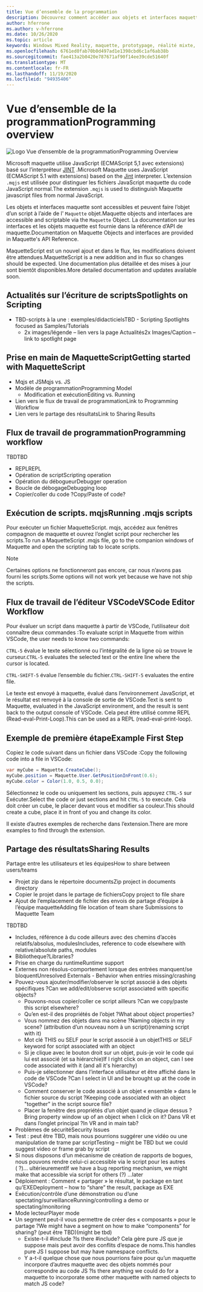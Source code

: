 ```yaml
---
title: Vue d’ensemble de la programmation
description: Découvrez comment accéder aux objets et interfaces maquette à l’aide de scripts.
author: hferrone
ms.author: v-hferrone
ms.date: 10/26/2020
ms.topic: article
keywords: Windows Mixed Reality, maquette, prototypage, réalité mixte, réalité virtuelle, VR, MR, feedback, Hub de commentaires, bogues
ms.openlocfilehash: 6761ed0fab70b0d497ad1e1398cbd6c1af6ab38b
ms.sourcegitcommit: fae413a2b0420e787671af90f14ee39cde51640f
ms.translationtype: MT
ms.contentlocale: fr-FR
ms.lasthandoff: 11/19/2020
ms.locfileid: "94935406"
---
```

# <a name="programming-overview"></a><span data-ttu-id="91138-104">Vue d’ensemble de la programmation</span><span class="sxs-lookup"><span data-stu-id="91138-104">Programming overview</span></span>

<!-- TODO(Harrison): Need consolidated logo with text -->

![Logo](../images/MaquetteIcon.png) <span data-ttu-id="91138-106">Vue d’ensemble de la programmation</span><span class="sxs-lookup"><span data-stu-id="91138-106">Programming Overview</span></span>

<span data-ttu-id="91138-107">Microsoft maquette utilise JavaScript (ECMAScript 5,1 avec extensions) basé sur l’interpréteur [JINT](https://github.com/sebastienros/jint) .</span><span class="sxs-lookup"><span data-stu-id="91138-107">Microsoft Maquette uses JavaScript (ECMAScript 5.1 with extensions) based on the [Jint](https://github.com/sebastienros/jint) interpreter.</span></span> <span data-ttu-id="91138-108">L’extension `.mqjs` est utilisée pour distinguer les fichiers JavaScript maquette du code JavaScript normal.</span><span class="sxs-lookup"><span data-stu-id="91138-108">The extension `.mqjs` is used to distinguish Maquette javascript files from normal JavaScript.</span></span>

<!-- TODO(Stefan): Need more context and high-level explanation of Maquette objects, their accessible interfaces, and functionality. 
                   - What can they do and what problems can they solve?
                   - Is there a specific link to the Maquette object API that can be included here?  
-->
<span data-ttu-id="91138-109">Les objets et interfaces maquette sont accessibles et peuvent faire l’objet d’un script à l’aide de l' `Maquette` objet.</span><span class="sxs-lookup"><span data-stu-id="91138-109">Maquette objects and interfaces are accessible and scriptable via the `Maquette` Object.</span></span> <span data-ttu-id="91138-110">La documentation sur les interfaces et les objets maquette est fournie dans la référence d’API de maquette.</span><span class="sxs-lookup"><span data-stu-id="91138-110">Documentation on Maquette Objects and interfaces are provided in Maquette's API Reference.</span></span>

<!-- TODO(Stefan): Link to roadmap information, which hasn't been documented yet. -->
<span data-ttu-id="91138-111">MaquetteScript est un nouvel ajout et dans le flux, les modifications doivent être attendues.</span><span class="sxs-lookup"><span data-stu-id="91138-111">MaquetteScript is a new addition and in flux so changes should be expected.</span></span> <span data-ttu-id="91138-112">Une documentation plus détaillée et des mises à jour sont bientôt disponibles.</span><span class="sxs-lookup"><span data-stu-id="91138-112">More detailed documentation and updates available soon.</span></span>

<!-- TODO(Stefan): Is Spotlights a component or added functionality of Maquette? -->
## <a name="spotlights-on-scripting"></a><span data-ttu-id="91138-113">Actualités sur l’écriture de scripts</span><span class="sxs-lookup"><span data-stu-id="91138-113">Spotlights on Scripting</span></span>

* <span data-ttu-id="91138-114">TBD-scripts à la une : exemples/didacticiels</span><span class="sxs-lookup"><span data-stu-id="91138-114">TBD - Scripting Spotlights focused as Samples/Tutorials</span></span>
  * <span data-ttu-id="91138-115">2x images/légende – lien vers la page Actualités</span><span class="sxs-lookup"><span data-stu-id="91138-115">2x Images/Caption – link to spotlight page</span></span>

<!-- TODO(Stefan): Each of these bullets need to be fleshed out. -->
## <a name="getting-started-with-maquettescript"></a><span data-ttu-id="91138-116">Prise en main de MaquetteScript</span><span class="sxs-lookup"><span data-stu-id="91138-116">Getting started with MaquetteScript</span></span>

* <span data-ttu-id="91138-117">Mqjs et JS</span><span class="sxs-lookup"><span data-stu-id="91138-117">Mqjs vs. JS</span></span>
* <span data-ttu-id="91138-118">Modèle de programmation</span><span class="sxs-lookup"><span data-stu-id="91138-118">Programming Model</span></span>
  * <span data-ttu-id="91138-119">Modification et exécution</span><span class="sxs-lookup"><span data-stu-id="91138-119">Editing vs. Running</span></span>
* <span data-ttu-id="91138-120">Lien vers le flux de travail de programmation</span><span class="sxs-lookup"><span data-stu-id="91138-120">Link to Programming Workflow</span></span>
* <span data-ttu-id="91138-121">Lien vers le partage des résultats</span><span class="sxs-lookup"><span data-stu-id="91138-121">Link to Sharing Results</span></span>

## <a name="programming-workflow"></a><span data-ttu-id="91138-122">Flux de travail de programmation</span><span class="sxs-lookup"><span data-stu-id="91138-122">Programming workflow</span></span>

<!-- TODO(Stefan): Which of these bullets are no longer TBD? We only want to include documentation on existing content. -->
<span data-ttu-id="91138-123">TBD</span><span class="sxs-lookup"><span data-stu-id="91138-123">TBD</span></span>
* <span data-ttu-id="91138-124">REPL</span><span class="sxs-lookup"><span data-stu-id="91138-124">REPL</span></span>
* <span data-ttu-id="91138-125">Opération de script</span><span class="sxs-lookup"><span data-stu-id="91138-125">Scripting operation</span></span>
* <span data-ttu-id="91138-126">Opération du débogueur</span><span class="sxs-lookup"><span data-stu-id="91138-126">Debugger operation</span></span>
* <span data-ttu-id="91138-127">Boucle de débogage</span><span class="sxs-lookup"><span data-stu-id="91138-127">Debugging loop</span></span>
* <span data-ttu-id="91138-128">Copier/coller du code ?</span><span class="sxs-lookup"><span data-stu-id="91138-128">Copy/Paste of code?</span></span>

## <a name="running-mqjs-scripts"></a><span data-ttu-id="91138-129">Exécution de scripts. mqjs</span><span class="sxs-lookup"><span data-stu-id="91138-129">Running .mqjs scripts</span></span>

<!-- TODO(Stefan): Need screenshot -->
<span data-ttu-id="91138-130">Pour exécuter un fichier MaquetteScript. mqjs, accédez aux fenêtres compagnon de maquette et ouvrez l’onglet script pour rechercher les scripts.</span><span class="sxs-lookup"><span data-stu-id="91138-130">To run a MaquetteScript .mqjs file, go to the companion windows of Maquette and open the scripting tab to locate scripts.</span></span>

> [!NOTE] 
> <span data-ttu-id="91138-131">Certaines options ne fonctionneront pas encore, car nous n’avons pas fourni les scripts.</span><span class="sxs-lookup"><span data-stu-id="91138-131">Some options will not work yet because we have not ship the scripts.</span></span>

## <a name="vscode-editor-workflow"></a><span data-ttu-id="91138-132">Flux de travail de l’éditeur VSCode</span><span class="sxs-lookup"><span data-stu-id="91138-132">VSCode Editor Workflow</span></span>

<span data-ttu-id="91138-133">Pour évaluer un script dans maquette à partir de VSCode, l’utilisateur doit connaître deux commandes :</span><span class="sxs-lookup"><span data-stu-id="91138-133">To evaluate script in Maquette from within VSCode, the user needs to know two commands:</span></span>

   <span data-ttu-id="91138-134">`CTRL-5` évalue le texte sélectionné ou l’intégralité de la ligne où se trouve le curseur.</span><span class="sxs-lookup"><span data-stu-id="91138-134">`CTRL-5` evaluates the selected text or the entire line where the cursor is located.</span></span> 

   <span data-ttu-id="91138-135">`CTRL-SHIFT-5` évalue l’ensemble du fichier.</span><span class="sxs-lookup"><span data-stu-id="91138-135">`CTRL-SHIFT-5` evaluates the entire file.</span></span>

<!-- TODO(Stefan): This could use a nice simple infographic of the REPL loop. -->
<span data-ttu-id="91138-136">Le texte est envoyé à maquette, évalué dans l’environnement JavaScript, et le résultat est renvoyé à la console de sortie de VSCode.</span><span class="sxs-lookup"><span data-stu-id="91138-136">Text is sent to Maquette, evaluated in the JavaScript environment, and the result is sent back to the output console of VSCode.</span></span> <span data-ttu-id="91138-137">Cela peut être utilisé comme REPL (Read-eval-Print-Loop).</span><span class="sxs-lookup"><span data-stu-id="91138-137">This can be used as a REPL (read-eval-print-loop).</span></span>

## <a name="example-first-step"></a><span data-ttu-id="91138-138">Exemple de première étape</span><span class="sxs-lookup"><span data-stu-id="91138-138">Example First Step</span></span>

<!-- TODO(Stefan): What kind of file, a C# or .mqjs file? -->
<span data-ttu-id="91138-139">Copiez le code suivant dans un fichier dans VSCode :</span><span class="sxs-lookup"><span data-stu-id="91138-139">Copy the following code into a file in VSCode:</span></span>

```csharp
var myCube = Maquette.CreateCube();
myCube.position = Maquette.User.GetPositionInFront(0.6);
myCube.color = Color(1.0, 0.5, 0.0);
```

<!-- TODO(Stefan): Need screenshot. -->
<span data-ttu-id="91138-140">Sélectionnez le code ou uniquement les sections, puis appuyez `CTRL-5` sur Exécuter.</span><span class="sxs-lookup"><span data-stu-id="91138-140">Select the code or just sections and hit `CTRL-5` to execute.</span></span> <span data-ttu-id="91138-141">Cela doit créer un cube, le placer devant vous et modifier sa couleur.</span><span class="sxs-lookup"><span data-stu-id="91138-141">This should create a cube, place it in front of you and change its color.</span></span>

<span data-ttu-id="91138-142">Il existe d’autres exemples de recherche dans l’extension.</span><span class="sxs-lookup"><span data-stu-id="91138-142">There are more examples to find through the extension.</span></span>

## <a name="sharing-results"></a><span data-ttu-id="91138-143">Partage des résultats</span><span class="sxs-lookup"><span data-stu-id="91138-143">Sharing Results</span></span>

<!-- TODO(Stefan): Need to fill in content/context for these bullets. If there's a lot of content, we might consider breaking this out into it's own doc. -->
<span data-ttu-id="91138-144">Partage entre les utilisateurs et les équipes</span><span class="sxs-lookup"><span data-stu-id="91138-144">How to share between users/teams</span></span>
* <span data-ttu-id="91138-145">Projet zip dans le répertoire documents</span><span class="sxs-lookup"><span data-stu-id="91138-145">Zip project in documents directory</span></span>
* <span data-ttu-id="91138-146">Copier le projet dans le partage de fichiers</span><span class="sxs-lookup"><span data-stu-id="91138-146">Copy project to file share</span></span>
* <span data-ttu-id="91138-147">Ajout de l’emplacement de fichier des envois de partage d’équipe à l’équipe maquette</span><span class="sxs-lookup"><span data-stu-id="91138-147">Adding file location of team share Submissions to Maquette Team</span></span>

<!-- TODO(Stefan): Need to break these out into their own sections and fill in the missing content/context. 
                   - Which of these is accessible now and not TBD?
-->
<span data-ttu-id="91138-148">TBD</span><span class="sxs-lookup"><span data-stu-id="91138-148">TBD</span></span>
* <span data-ttu-id="91138-149">Includes, référence à du code ailleurs avec des chemins d’accès relatifs/absolus, modules</span><span class="sxs-lookup"><span data-stu-id="91138-149">Includes, reference to code elsewhere with relative/absolute paths, modules</span></span>
* <span data-ttu-id="91138-150">Bibliotheque?</span><span class="sxs-lookup"><span data-stu-id="91138-150">Libraries?</span></span>
* <span data-ttu-id="91138-151">Prise en charge du runtime</span><span class="sxs-lookup"><span data-stu-id="91138-151">Runtime support</span></span>
* <span data-ttu-id="91138-152">Externes non résolus-comportement lorsque des entrées manquent/se bloquent</span><span class="sxs-lookup"><span data-stu-id="91138-152">Unresolved Externals - Behavior when entries missing/crashing</span></span>
* <span data-ttu-id="91138-153">Pouvez-vous ajouter/modifier/observer le script associé à des objets spécifiques ?</span><span class="sxs-lookup"><span data-stu-id="91138-153">Can we add/edit/observe script associated with specific objects?</span></span>
  * <span data-ttu-id="91138-154">Pouvons-nous copier/coller ce script ailleurs ?</span><span class="sxs-lookup"><span data-stu-id="91138-154">Can we copy/paste this script elsewhere?</span></span>
  * <span data-ttu-id="91138-155">Qu’en est-il des propriétés de l’objet ?</span><span class="sxs-lookup"><span data-stu-id="91138-155">What about object properties?</span></span>
  * <span data-ttu-id="91138-156">Vous nommez des objets dans ma scène ?</span><span class="sxs-lookup"><span data-stu-id="91138-156">Naming objects in my scene?</span></span> <span data-ttu-id="91138-157">(attribution d’un nouveau nom à un script)</span><span class="sxs-lookup"><span data-stu-id="91138-157">(renaming script with it)</span></span>
  * <span data-ttu-id="91138-158">Mot clé THIS ou SELF pour le script associé à un objet</span><span class="sxs-lookup"><span data-stu-id="91138-158">THIS or SELF keyword for script associated with an object</span></span>
  * <span data-ttu-id="91138-159">Si je clique avec le bouton droit sur un objet, puis-je voir le code qui lui est associé (et sa hiérarchie)</span><span class="sxs-lookup"><span data-stu-id="91138-159">If I right click on an object, can I see code associated with it (and all it's hierarchy)</span></span>
  * <span data-ttu-id="91138-160">Puis-je sélectionner dans l’interface utilisateur et être affiché dans le code de VSCode ?</span><span class="sxs-lookup"><span data-stu-id="91138-160">Can I select in UI and be brought up at the code in VSCode?</span></span>
  * <span data-ttu-id="91138-161">Comment conserver le code associé à un objet « ensemble » dans le fichier source du script ?</span><span class="sxs-lookup"><span data-stu-id="91138-161">Keeping code associated with an object "together" in the script source file?</span></span>
  * <span data-ttu-id="91138-162">Placer la fenêtre des propriétés d’un objet quand je clique dessus ?</span><span class="sxs-lookup"><span data-stu-id="91138-162">Bring property window up of an object when I click on it?</span></span> <span data-ttu-id="91138-163">Dans VR et dans l’onglet principal ?</span><span class="sxs-lookup"><span data-stu-id="91138-163">In VR and in main tab?</span></span>
* <span data-ttu-id="91138-164">Problèmes de sécurité</span><span class="sxs-lookup"><span data-stu-id="91138-164">Security Issues</span></span>
* <span data-ttu-id="91138-165">Test : peut être TBD, mais nous pourrions suggérer une vidéo ou une manipulation de trame par script</span><span class="sxs-lookup"><span data-stu-id="91138-165">Testing – might be TBD but we could suggest video or frame grab by script</span></span>
* <span data-ttu-id="91138-166">Si nous disposons d’un mécanisme de création de rapports de bogues, nous pouvons rendre celui-ci accessible via le script pour les autres ( ?)... ultérieurement</span><span class="sxs-lookup"><span data-stu-id="91138-166">If we have a bug reporting mechanism, we might make that accessible via script for others (?) …later</span></span>
* <span data-ttu-id="91138-167">Déploiement : Comment « partager » le résultat, le package en tant qu’EXE</span><span class="sxs-lookup"><span data-stu-id="91138-167">Deployment – how to “share” the result, package as EXE</span></span>
* <span data-ttu-id="91138-168">Exécution/contrôle d’une démonstration ou d’une spectating/surveillance</span><span class="sxs-lookup"><span data-stu-id="91138-168">Running/controlling a demo or spectating/monitoring</span></span>
* <span data-ttu-id="91138-169">Mode lecteur</span><span class="sxs-lookup"><span data-stu-id="91138-169">Player mode</span></span>
* <span data-ttu-id="91138-170">Un segment peut-il vous permettre de créer des « composants » pour le partage ?</span><span class="sxs-lookup"><span data-stu-id="91138-170">We might have a segment on how to make “components” for sharing?</span></span> <span data-ttu-id="91138-171">(peut être TBD)</span><span class="sxs-lookup"><span data-stu-id="91138-171">(might  be tbd)</span></span>
  * <span data-ttu-id="91138-172">Existe-t-il #include ?</span><span class="sxs-lookup"><span data-stu-id="91138-172">Is there #include?</span></span> <span data-ttu-id="91138-173">Cela gère pure JS que je suppose mais peut avoir des conflits d’espace de noms.</span><span class="sxs-lookup"><span data-stu-id="91138-173">This handles pure JS I suppose but may have namespace conflicts.</span></span>
  * <span data-ttu-id="91138-174">Y a-t-il quelque chose que nous pourrions faire pour qu’un maquette incorpore d’autres maquette avec des objets nommés pour correspondre au code JS ?</span><span class="sxs-lookup"><span data-stu-id="91138-174">Is there anything we could do for a maquette to incorporate some other maquette with named objects to match JS code?</span></span>
